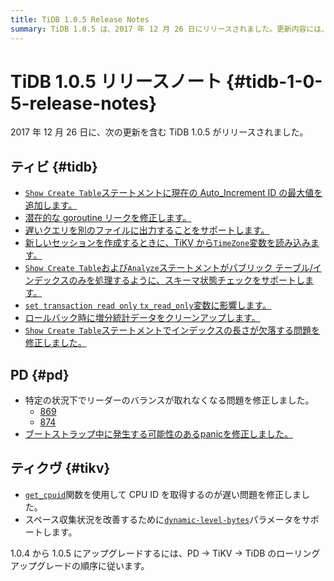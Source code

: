 ```yaml
---
title: TiDB 1.0.5 Release Notes
summary: TiDB 1.0.5 は、2017 年 12 月 26 日にリリースされました。更新内容には、Auto_Increment ID の最大値の追加、goroutine リークの修正、低速クエリの別ファイルへの出力のサポート、TiKV からの TimeZone 変数の読み込みなどが含まれています。PD の修正には、リーダーのバランス調整とブートストラップ中の潜在的なpanicが含まれます。TiKV は、低速な CPU ID の取得を修正し、dynamic-level-bytes パラメータをサポートします。アップグレードの順序は、PD -> TiKV -> TiDB です。
---
```


# TiDB 1.0.5 リリースノート {#tidb-1-0-5-release-notes}

2017 年 12 月 26 日に、次の更新を含む TiDB 1.0.5 がリリースされました。

## ティビ {#tidb}

-   [`Show Create Table`ステートメントに現在の Auto_Increment ID の最大値を追加します。](https://github.com/pingcap/tidb/pull/5489)
-   [潜在的な goroutine リークを修正します。](https://github.com/pingcap/tidb/pull/5486)
-   [遅いクエリを別のファイルに出力することをサポートします。](https://github.com/pingcap/tidb/pull/5484)
-   [新しいセッションを作成するときに、TiKV から`TimeZone`変数を読み込みます。](https://github.com/pingcap/tidb/pull/5479)
-   [`Show Create Table`および`Analyze`ステートメントがパブリック テーブル/インデックスのみを処理するように、スキーマ状態チェックをサポートします。](https://github.com/pingcap/tidb/pull/5474)
-   [`set transaction read only` `tx_read_only`変数に影響します。](https://github.com/pingcap/tidb/pull/5491)
-   [ロールバック時に増分統計データをクリーンアップします。](https://github.com/pingcap/tidb/pull/5391)
-   [`Show Create Table`ステートメントでインデックスの長さが欠落する問題を修正しました。](https://github.com/pingcap/tidb/pull/5421)

## PD {#pd}

-   特定の状況下でリーダーのバランスが取れなくなる問題を修正しました。
    -   [869](https://github.com/pingcap/pd/pull/869)
    -   [874](https://github.com/pingcap/pd/pull/874)
-   [ブートストラップ中に発生する可能性のあるpanicを修正しました。](https://github.com/pingcap/pd/pull/889)

## ティクヴ {#tikv}

-   [`get_cpuid`](https://github.com/pingcap/tikv/pull/2611)関数を使用して CPU ID を取得するのが遅い問題を修正しました。
-   スペース収集状況を改善するために[`dynamic-level-bytes`](https://github.com/pingcap/tikv/pull/2605)パラメータをサポートします。

1.0.4 から 1.0.5 にアップグレードするには、PD -&gt; TiKV -&gt; TiDB のローリング アップグレードの順序に従います。
